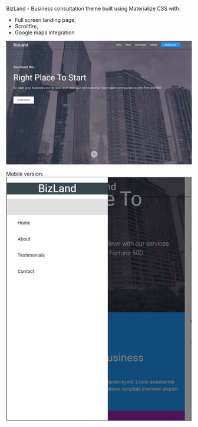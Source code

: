 
BizLand - Business consultation theme built using Materialize CSS with:
* Full screen landing page,  
* Scrollfire,   
* Google maps integration  


![Screenshot](BizLand.PNG)  


Mobile version:  
![Screenshot](BizlandMobile.PNG)
